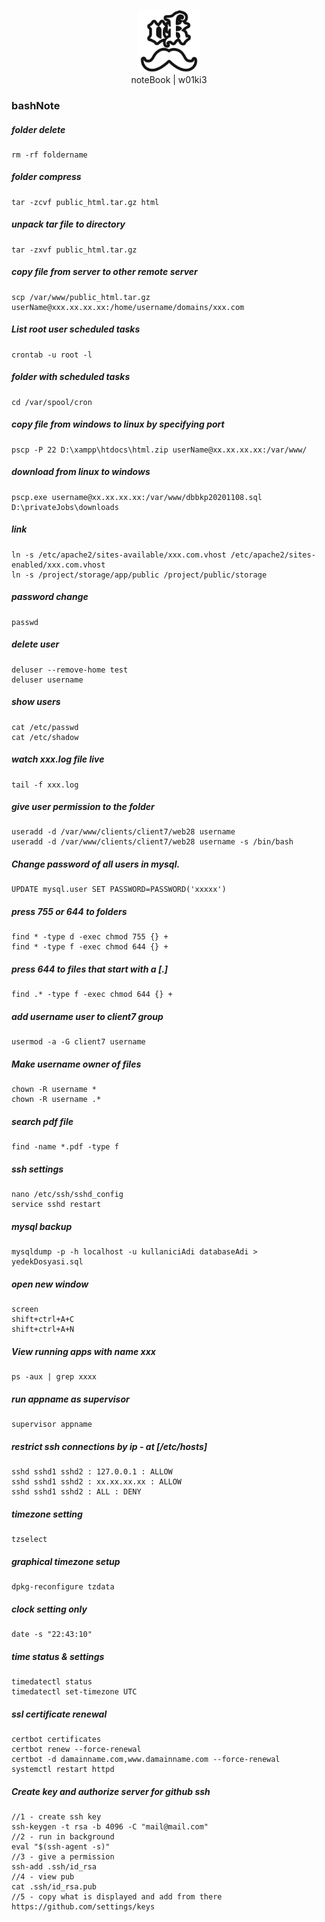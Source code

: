 <p align="center">
    <img src="vkIcon.png" style="width: 100px;">
    <br>
    noteBook | w01ki3
</p>


### bashNote
##### folder delete
```
rm -rf foldername
```
##### folder compress
```
tar -zcvf public_html.tar.gz html
```
##### unpack tar file to directory
```
tar -zxvf public_html.tar.gz
```
##### copy file from server to other remote server
```
scp /var/www/public_html.tar.gz userName@xxx.xx.xx.xx:/home/username/domains/xxx.com
```
##### List root user scheduled tasks
```
crontab -u root -l
```
##### folder with scheduled tasks
```
cd /var/spool/cron
```
##### copy file from windows to linux by specifying port
```
pscp -P 22 D:\xampp\htdocs\html.zip userName@xx.xx.xx.xx:/var/www/
```
##### download from linux to windows
```
pscp.exe username@xx.xx.xx.xx:/var/www/dbbkp20201108.sql D:\privateJobs\downloads
```
##### link
```
ln -s /etc/apache2/sites-available/xxx.com.vhost /etc/apache2/sites-enabled/xxx.com.vhost
ln -s /project/storage/app/public /project/public/storage
```
##### password change
```
passwd
```
##### delete user
```
deluser --remove-home test
deluser username
```
##### show users
```
cat /etc/passwd
cat /etc/shadow
```
##### watch xxx.log file live
```
tail -f xxx.log
```
##### give user permission to the folder
```
useradd -d /var/www/clients/client7/web28 username
useradd -d /var/www/clients/client7/web28 username -s /bin/bash
```
##### Change password of all users in mysql.
```
UPDATE mysql.user SET PASSWORD=PASSWORD('xxxxx')
```
##### press 755 or 644 to folders
```
find * -type d -exec chmod 755 {} +
find * -type f -exec chmod 644 {} +
```
##### press 644 to files that start with a [.]
```
find .* -type f -exec chmod 644 {} +
```
##### add username user to client7 group
```
usermod -a -G client7 username
```
##### Make username owner of files
```
chown -R username *
chown -R username .*
```
##### search pdf file
```
find -name *.pdf -type f
```
##### ssh settings
```
nano /etc/ssh/sshd_config
service sshd restart
```
##### mysql backup
```
mysqldump -p -h localhost -u kullaniciAdi databaseAdi > yedekDosyasi.sql
```
##### open new window
```
screen
shift+ctrl+A+C
shift+ctrl+A+N
```
##### View running apps with name xxx
```
ps -aux | grep xxxx
```
##### run appname as supervisor
```
supervisor appname
```
##### restrict ssh connections by ip - at [/etc/hosts]
```
sshd sshd1 sshd2 : 127.0.0.1 : ALLOW
sshd sshd1 sshd2 : xx.xx.xx.xx : ALLOW
sshd sshd1 sshd2 : ALL : DENY
```
##### timezone setting
```
tzselect
```
##### graphical timezone setup
```
dpkg-reconfigure tzdata
```
##### clock setting only
```
date -s "22:43:10"
```
##### time status & settings 
```
timedatectl status
timedatectl set-timezone UTC
```
##### ssl certificate renewal
```
certbot certificates
certbot renew --force-renewal
certbot -d damainname.com,www.damainname.com --force-renewal
systemctl restart httpd
```
##### Create key and authorize server for github ssh
```
//1 - create ssh key
ssh-keygen -t rsa -b 4096 -C "mail@mail.com"
//2 - run in background
eval "$(ssh-agent -s)"
//3 - give a permission
ssh-add .ssh/id_rsa
//4 - view pub
cat .ssh/id_rsa.pub
//5 - copy what is displayed and add from there
https://github.com/settings/keys
```
